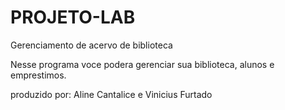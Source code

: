 # PROJETO-LAB
Gerenciamento de acervo de biblioteca

Nesse programa voce podera gerenciar sua biblioteca, alunos e emprestimos.

produzido por: Aline Cantalice e Vinicius Furtado
